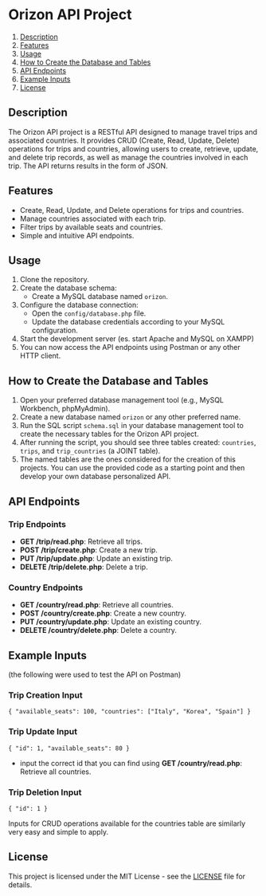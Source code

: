 # Orizon API Project
1. [Description](#description)
2. [Features](#features)
3. [Usage](#usage)
4. [How to Create the Database and Tables](#how-to-create-the-database-and-tables)
6. [API Endpoints](#api-endpoints)
7. [Example Inputs](#example-inputs)
8. [License](#license)


## Description

The Orizon API project is a RESTful API designed to manage travel trips and associated countries. It provides CRUD (Create, Read, Update, Delete) operations for trips and countries, allowing users to create, retrieve, update, and delete trip records, as well as manage the countries involved in each trip.
The API returns results in the form of JSON.

## Features

- Create, Read, Update, and Delete operations for trips and countries.
- Manage countries associated with each trip.
- Filter trips by available seats and countries.
- Simple and intuitive API endpoints.

## Usage

1. Clone the repository.
2. Create the database schema:
   - Create a MySQL database named `orizon`.
3. Configure the database connection:
   - Open the `config/database.php` file.
   - Update the database credentials according to your MySQL configuration.
4. Start the development server (es. start Apache and MySQL on XAMPP)
5. You can now access the API endpoints using Postman or any other HTTP client.

## How to Create the Database and Tables
1. Open your preferred database management tool (e.g., MySQL Workbench, phpMyAdmin).
2. Create a new database named `orizon` or any other preferred name.
3. Run the SQL script `schema.sql` in your database management tool to create the necessary tables for the Orizon API project.
4. After running the script, you should see three tables created: `countries`, `trips`, and `trip_countries` (a JOINT table).
5. The named tables are the ones considered for the creation of this projects. You can use the provided code as a starting point and then develop your own database personalized API.


## API Endpoints

### Trip Endpoints

- **GET /trip/read.php**: Retrieve all trips.
- **POST /trip/create.php**: Create a new trip.
- **PUT /trip/update.php**: Update an existing trip.
- **DELETE /trip/delete.php**: Delete a trip.

### Country Endpoints

- **GET /country/read.php**: Retrieve all countries.
- **POST /country/create.php**: Create a new country.
- **PUT /country/update.php**: Update an existing country.
- **DELETE /country/delete.php**: Delete a country.

## Example Inputs 
(the following were used to test the API on Postman)
### Trip Creation Input
`{
    "available_seats": 100,
    "countries": ["Italy", "Korea", "Spain"]
}`
### Trip Update Input
`{
    "id": 1,
    "available_seats": 80
}`
- input the correct id that you can find using **GET /country/read.php**: Retrieve all countries.
### Trip Deletion Input
`{
    "id": 1
}` 

Inputs for CRUD operations available for the countries table are similarly very easy and simple to apply.

## License

This project is licensed under the MIT License - see the [LICENSE](LICENSE) file for details.







